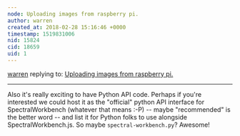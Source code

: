 ```yaml
---
node: Uploading images from raspberry pi.
author: warren
created_at: 2018-02-28 15:16:46 +0000
timestamp: 1519831006
nid: 15824
cid: 18659
uid: 1
---
```




[warren](../profile/warren) replying to: [Uploading images from raspberry pi.](../notes/cedarlodge/02-27-2018/uploading-images-from-raspberry-pi)

----
Also it's really exciting to have Python API code. Perhaps if you're interested we could host it as the "official" python API interface for SpectralWorkbench (whatever that means :-P) -- maybe "recommended" is the better word -- and list it for Python folks to use alongside SpectralWorkbench.js. So maybe `spectral-workbench.py`? Awesome!